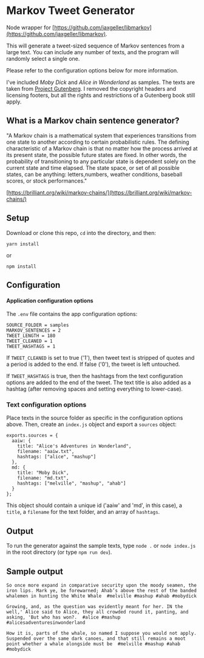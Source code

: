 # Markov Tweet Generator

Node wrapper for [https://github.com/jaxgeller/libmarkov](https://github.com/jaxgeller/libmarkov).

This will generate a tweet-sized sequence of Markov sentences from a large text. You can include any number of texts, and the program will randomly select a single one.

Please refer to the configuration options below for more information.

I've included _Moby Dick_ and _Alice in Wonderland_ as samples. The texts are taken from [Project Gutenberg](http://www.gutenberg.org/). I removed the copyright headers and licensing footers, but all the rights and restrictions of a Gutenberg book still apply.

## What is a Markov chain sentence generator?

"A Markov chain is a mathematical system that experiences transitions from one state to another according to certain probabilistic rules. The defining characteristic of a Markov chain is that no matter how the process arrived at its present state, the possible future states are fixed. In other words, the probability of transitioning to any particular state is dependent solely on the current state and time elapsed. The state space, or set of all possible states, can be anything: letters,numbers, weather conditions, baseball scores, or stock performances."

[https://brilliant.org/wiki/markov-chains/](https://brilliant.org/wiki/markov-chains/)

## Setup

Download or clone this repo, `cd` into the directory, and then:

```
yarn install
```

or

```
npm install
```

## Configuration

#### Application configuration options

The `.env` file contains the app configuration options:

```
SOURCE_FOLDER = samples
MARKOV_SENTENCES = 2
TWEET_LENGTH = 180
TWEET_CLEANED = 1
TWEET_HASHTAGS = 1
```

If `TWEET_CLEANED` is set to true ('1'), then tweet text is stripped of quotes and a period is added to the end. If false ('0'), the tweet is left untouched.

If `TWEET_HASHTAGS` is true, then the hashtags from the text configuration options are added to the end of the tweet. The text title is also added as a hashtag (after removing spaces and setting everything to lower-case).

### Text configuration options

Place texts in the source folder as specific in the configuration options above. Then, create an `index.js` object and export a `sources` object:

```
exports.sources = {
  aaiw: {
    title: "Alice's Adventures in Wonderland",
    filename: "aaiw.txt",
    hashtags: ["alice", "mashup"]
  },
  md: {
    title: "Moby Dick",
    filename: "md.txt",
    hashtags: ["melville", "mashup", "ahab"]
  }
};
```

This object should contain a unique id ('aaiw' and 'md', in this case), a `title`, a `filename` for the text folder, and an array of `hashtags`.

## Output

To run the generator against the sample texts, type `node .` or `node index.js` in the root directory (or type `npm run dev`).

## Sample output

```
So once more expand in comparative security upon the moody seamen, the iron lips. Mark ye, be forewarned; Ahab’s above the rest of the banded whalemen in hunting the White Whale  #melville #mashup #ahab #mobydick
```

```
Growing, and, as the question was evidently meant for her. IN the well,' Alice said to Alice, they all crowded round it, panting, and asking, 'But who has won?.  #alice #mashup #alicesadventuresinwonderland
```

```
How it is, parts of the whale, so named I suppose you would not apply. Suspended over the same dark canoes, and that still remains a moot point whether a whale alongside must be  #melville #mashup #ahab #mobydick
```
